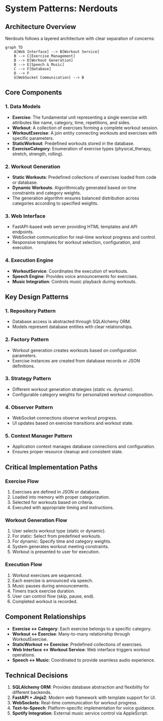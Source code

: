 # System Patterns: Nerdouts

## Architecture Overview

Nerdouts follows a layered architecture with clear separation of concerns:

```mermaid
graph TD
    A[Web Interface] --> B[Workout Service]
    B --> C[Exercise Management]
    B --> D[Workout Generation]
    B --> E[Speech & Music]
    C --> F[Database]
    D --> F
    G[WebSocket Communication] --> B
```

## Core Components

### 1. Data Models
- **Exercise**: The fundamental unit representing a single exercise with attributes like name, category, time, repetitions, and sides.
- **Workout**: A collection of exercises forming a complete workout session.
- **WorkoutExercise**: A join entity connecting workouts and exercises with specific parameters.
- **StaticWorkout**: Predefined workouts stored in the database.
- **ExerciseCategory**: Enumeration of exercise types (physical_therapy, stretch, strength, rolling).

### 2. Workout Generation
- **Static Workouts**: Predefined collections of exercises loaded from code or database.
- **Dynamic Workouts**: Algorithmically generated based on time constraints and category weights.
- The generation algorithm ensures balanced distribution across categories according to specified weights.

### 3. Web Interface
- FastAPI-based web server providing HTML templates and API endpoints.
- WebSocket communication for real-time workout progress and control.
- Responsive templates for workout selection, configuration, and execution.

### 4. Execution Engine
- **WorkoutService**: Coordinates the execution of workouts.
- **Speech Engine**: Provides voice announcements for exercises.
- **Music Integration**: Controls music playback during workouts.

## Key Design Patterns

### 1. Repository Pattern
- Database access is abstracted through SQLAlchemy ORM.
- Models represent database entities with clear relationships.

### 2. Factory Pattern
- Workout generation creates workouts based on configuration parameters.
- Exercise instances are created from database records or JSON definitions.

### 3. Strategy Pattern
- Different workout generation strategies (static vs. dynamic).
- Configurable category weights for personalized workout composition.

### 4. Observer Pattern
- WebSocket connections observe workout progress.
- UI updates based on exercise transitions and workout state.

### 5. Context Manager Pattern
- Application context manages database connections and configuration.
- Ensures proper resource cleanup and consistent state.

## Critical Implementation Paths

### Exercise Flow
1. Exercises are defined in JSON or database.
2. Loaded into memory with proper categorization.
3. Selected for workouts based on criteria.
4. Executed with appropriate timing and instructions.

### Workout Generation Flow
1. User selects workout type (static or dynamic).
2. For static: Select from predefined workouts.
3. For dynamic: Specify time and category weights.
4. System generates workout meeting constraints.
5. Workout is presented to user for execution.

### Execution Flow
1. Workout exercises are sequenced.
2. Each exercise is announced via speech.
3. Music pauses during announcements.
4. Timers track exercise duration.
5. User can control flow (skip, pause, end).
6. Completed workout is recorded.

## Component Relationships

- **Exercise ↔ Category**: Each exercise belongs to a specific category.
- **Workout ↔ Exercise**: Many-to-many relationship through WorkoutExercise.
- **StaticWorkout ↔ Exercise**: Predefined collections of exercises.
- **Web Interface ↔ Workout Service**: Web interface triggers workout operations.
- **Speech ↔ Music**: Coordinated to provide seamless audio experience.

## Technical Decisions

1. **SQLAlchemy ORM**: Provides database abstraction and flexibility for different backends.
2. **FastAPI + Jinja2**: Modern web framework with template support for UI.
3. **WebSockets**: Real-time communication for workout progress.
4. **Text-to-Speech**: Platform-specific implementation for voice guidance.
5. **Spotify Integration**: External music service control via AppleScript.
